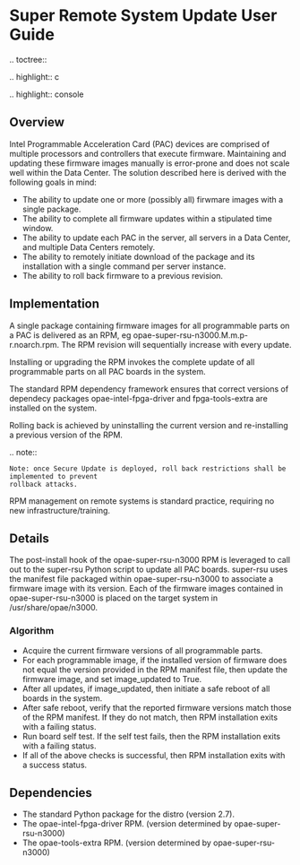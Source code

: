 # Super Remote System Update User Guide #

.. toctree::

.. highlight:: c

.. highlight:: console

## Overview ##
Intel Programmable Acceleration Card (PAC) devices are comprised of multiple processors
and controllers that execute firmware. Maintaining and updating these firmware images
manually is error-prone and does not scale well within the Data Center. The solution
described here is derived with the following goals in mind:

* The ability to update one or more (possibly all) firwmare images with a single package.
* The ability to complete all firmware updates within a stipulated time window.
* The ability to update each PAC in the server, all servers in a Data Center, and multiple
Data Centers remotely.
* The ability to remotely initiate download of the package and its installation with a
single command per server instance.
* The ability to roll back firmware to a previous revision.

## Implementation ##
A single package containing firmware images for all programmable parts on a PAC is delivered
as an RPM, eg opae-super-rsu-n3000.M.m.p-r.noarch.rpm. The RPM revision will sequentially increase
with every update.

Installing or upgrading the RPM invokes the complete update of all programmable parts on all
PAC boards in the system.

The standard RPM dependency framework ensures that correct versions of dependecy packages
opae-intel-fpga-driver and fpga-tools-extra are installed on the system.

Rolling back is achieved by uninstalling the current version and re-installing a previous
version of the RPM.

.. note::
```
Note: once Secure Update is deployed, roll back restrictions shall be implemented to prevent
rollback attacks.
```

RPM management on remote systems is standard practice, requiring no new infrastructure/training.

## Details ##

The post-install hook of the opae-super-rsu-n3000 RPM is leveraged to call out to the super-rsu
Python script to update all PAC boards. super-rsu uses the manifest file packaged within
opae-super-rsu-n3000 to associate a firmware image with its version. Each of the firmware images
contained in opae-super-rsu-n3000 is placed on the target system in /usr/share/opae/n3000.

### Algorithm ###

* Acquire the current firmware versions of all programmable parts.
* For each programmable image, if the installed version of firmware does not equal the version
provided in the RPM manifest file, then update the firmware image, and set image_updated to True.
* After all updates, if image_updated, then initiate a safe reboot of all boards in the system.
* After safe reboot, verify that the reported firmware versions match those of the RPM manifest.
If they do not match, then RPM installation exits with a failing status.
* Run board self test. If the self test fails, then the RPM installation exits with a failing status.
* If all of the above checks is successful, then RPM installation exits with a success status.

## Dependencies ##

* The standard Python package for the distro (version 2.7).
* The opae-intel-fpga-driver RPM. (version determined by opae-super-rsu-n3000)
* The opae-tools-extra RPM. (version determined by opae-super-rsu-n3000)
